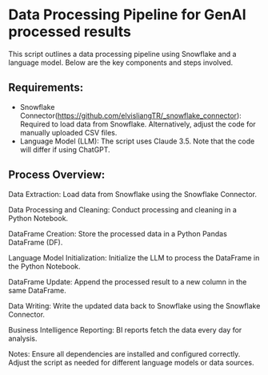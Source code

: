 # Data Processing Pipeline for GenAI processed results

This script outlines a data processing pipeline using Snowflake and a language model. Below are the key components and steps involved.

## Requirements:
- Snowflake Connector(https://github.com/elvisliangTR/_snowflake_connector): Required to load data from Snowflake. Alternatively, adjust the code for manually uploaded CSV files.
- Language Model (LLM): The script uses Claude 3.5. Note that the code will differ if using ChatGPT.

## Process Overview:
Data Extraction:
Load data from Snowflake using the Snowflake Connector.

Data Processing and Cleaning:
Conduct processing and cleaning in a Python Notebook.

DataFrame Creation:
Store the processed data in a Python Pandas DataFrame (DF).

Language Model Initialization:
Initialize the LLM to process the DataFrame in the Python Notebook.

DataFrame Update:
Append the processed result to a new column in the same DataFrame.

Data Writing:
Write the updated data back to Snowflake using the Snowflake Connector.

Business Intelligence Reporting:
BI reports fetch the data every day for analysis.

Notes:
Ensure all dependencies are installed and configured correctly.
Adjust the script as needed for different language models or data sources.
